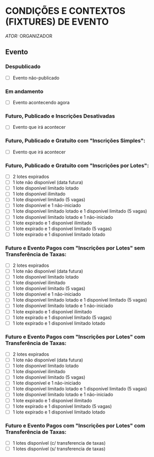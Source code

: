 # CONDIÇÕES E CONTEXTOS (FIXTURES) DE EVENTO

*ATOR:* ORGANIZADOR

## Evento

### Despublicado

- [ ] Evento não-publicado

### Em andamento

- [ ] Evento acontecendo agora

### Futuro, Publicado e Inscrições Desativadas

- [ ] Evento que irá acontecer

### Futuro, Publicado e Gratuito com "Inscrições Simples":

- [ ] Evento que irá acontecer

### Futuro, Publicado e Gratuito com "Inscrições por Lotes":

- [ ] 2 lotes expirados
- [ ] 1 lote não disponível (data futura)
- [ ] 1 lote disponível limitado lotado
- [ ] 1 lote disponível ilimitado
- [ ] 1 lote disponível limitado (5 vagas)
- [ ] 1 lote disponível e 1 não-iniciado
- [ ] 1 lote disponível limitado lotado e 1 disponível limitado (5 vagas)
- [ ] 1 lote disponível limitado lotado e 1 não-iniciado
- [ ] 1 lote expirado e 1 disponível ilimitado
- [ ] 1 lote expirado e 1 disponível limitado (5 vagas)
- [ ] 1 lote expirado e 1 disponível limitado lotado

### Futuro e Evento Pagos com "Inscrições por Lotes" sem Transferência de Taxas:

- [ ] 2 lotes expirados
- [ ] 1 lote não disponível (data futura)
- [ ] 1 lote disponível limitado lotado
- [ ] 1 lote disponível ilimitado
- [ ] 1 lote disponível limitado (5 vagas)
- [ ] 1 lote disponível e 1 não-iniciado
- [ ] 1 lote disponível limitado lotado e 1 disponível limitado (5 vagas)
- [ ] 1 lote disponível limitado lotado e 1 não-iniciado
- [ ] 1 lote expirado e 1 disponível ilimitado
- [ ] 1 lote expirado e 1 disponível limitado (5 vagas)
- [ ] 1 lote expirado e 1 disponível limitado lotado

### Futuro e Evento Pagos com "Inscrições por Lotes" com Transferência de Taxas:

- [ ] 2 lotes expirados
- [ ] 1 lote não disponível (data futura)
- [ ] 1 lote disponível limitado lotado
- [ ] 1 lote disponível ilimitado
- [ ] 1 lote disponível limitado (5 vagas)
- [ ] 1 lote disponível e 1 não-iniciado
- [ ] 1 lote disponível limitado lotado e 1 disponível limitado (5 vagas)
- [ ] 1 lote disponível limitado lotado e 1 não-iniciado
- [ ] 1 lote expirado e 1 disponível ilimitado
- [ ] 1 lote expirado e 1 disponível limitado (5 vagas)
- [ ] 1 lote expirado e 1 disponível limitado lotado
        
### Futuro e Evento Pagos com "Inscrições por Lotes" com Transferência de Taxas:

- [ ] 1 lotes disponível (c/ transferencia de taxas)
- [ ] 1 lotes disponível (s/ transferencia de taxas)        
